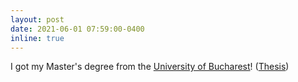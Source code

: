 ```yaml
---
layout: post
date: 2021-06-01 07:59:00-0400
inline: true
---
```


I got my Master's degree from the <a href='https://fmi.unibuc.ro/'>University of Bucharest</a>! (<a href='https://raw.githubusercontent.com/andreimano/andreimano.github.io/master/msc_thesis_manolache.pdf'>Thesis</a>)